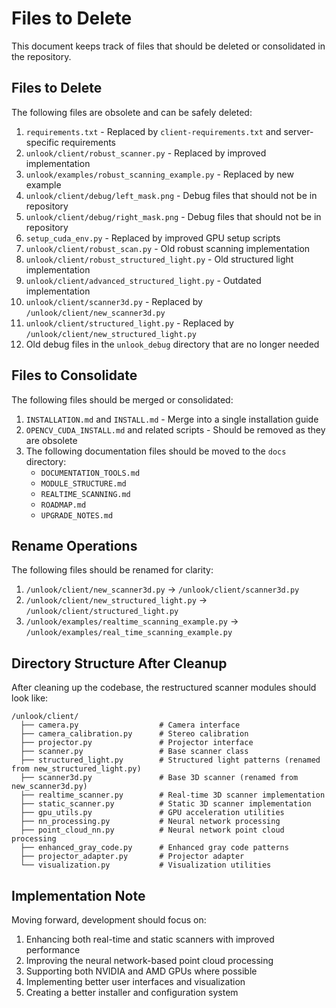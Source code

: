 # Files to Delete

This document keeps track of files that should be deleted or consolidated in the repository.

## Files to Delete

The following files are obsolete and can be safely deleted:

1. `requirements.txt` - Replaced by `client-requirements.txt` and server-specific requirements
2. `unlook/client/robust_scanner.py` - Replaced by improved implementation
3. `unlook/examples/robust_scanning_example.py` - Replaced by new example
4. `unlook/client/debug/left_mask.png` - Debug files that should not be in repository
5. `unlook/client/debug/right_mask.png` - Debug files that should not be in repository
6. `setup_cuda_env.py` - Replaced by improved GPU setup scripts
7. `unlook/client/robust_scan.py` - Old robust scanning implementation
8. `unlook/client/robust_structured_light.py` - Old structured light implementation
9. `unlook/client/advanced_structured_light.py` - Outdated implementation
10. `unlook/client/scanner3d.py` - Replaced by `/unlook/client/new_scanner3d.py`
11. `unlook/client/structured_light.py` - Replaced by `/unlook/client/new_structured_light.py`
12. Old debug files in the `unlook_debug` directory that are no longer needed

## Files to Consolidate

The following files should be merged or consolidated:

1. `INSTALLATION.md` and `INSTALL.md` - Merge into a single installation guide
2. `OPENCV_CUDA_INSTALL.md` and related scripts - Should be removed as they are obsolete
3. The following documentation files should be moved to the `docs` directory:
   - `DOCUMENTATION_TOOLS.md`
   - `MODULE_STRUCTURE.md`
   - `REALTIME_SCANNING.md`
   - `ROADMAP.md`
   - `UPGRADE_NOTES.md`

## Rename Operations

The following files should be renamed for clarity:

1. `/unlook/client/new_scanner3d.py` → `/unlook/client/scanner3d.py`
2. `/unlook/client/new_structured_light.py` → `/unlook/client/structured_light.py`
3. `/unlook/examples/realtime_scanning_example.py` → `/unlook/examples/real_time_scanning_example.py`

## Directory Structure After Cleanup

After cleaning up the codebase, the restructured scanner modules should look like:

```
/unlook/client/
  ├── camera.py                  # Camera interface
  ├── camera_calibration.py      # Stereo calibration
  ├── projector.py               # Projector interface
  ├── scanner.py                 # Base scanner class
  ├── structured_light.py        # Structured light patterns (renamed from new_structured_light.py)
  ├── scanner3d.py               # Base 3D scanner (renamed from new_scanner3d.py)
  ├── realtime_scanner.py        # Real-time 3D scanner implementation
  ├── static_scanner.py          # Static 3D scanner implementation
  ├── gpu_utils.py               # GPU acceleration utilities
  ├── nn_processing.py           # Neural network processing
  ├── point_cloud_nn.py          # Neural network point cloud processing
  ├── enhanced_gray_code.py      # Enhanced gray code patterns
  ├── projector_adapter.py       # Projector adapter
  └── visualization.py           # Visualization utilities
```

## Implementation Note

Moving forward, development should focus on:
1. Enhancing both real-time and static scanners with improved performance
2. Improving the neural network-based point cloud processing
3. Supporting both NVIDIA and AMD GPUs where possible
4. Implementing better user interfaces and visualization
5. Creating a better installer and configuration system